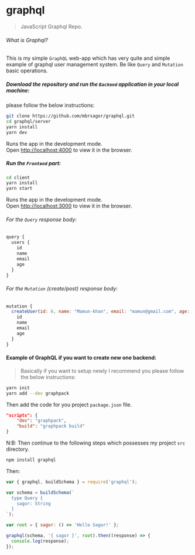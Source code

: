 # graphql
> JavaScript Graphql Repo.

###### What is Graphql?
This is my simple `GraphQL` web-app which has very quite and simple example of graphql user management system. Be like `Query` and `Mutation` basic operations.

##### Download the repository and run the `Backend` application in your local machine:
please follow the below instructions:

```bash
git clone https://github.com/mbrsagor/graphql.git
cd graphql/server
yarn install
yarn dev
```
Runs the app in the development mode.\
Open [http://localhost:4000](http://localhost:4000) to view it in the browser.

##### Run the `Frontend` part:
```bash
cd client
yarn install
yarn start
```
Runs the app in the development mode.\
Open [http://localhost:3000](http://localhost:3000) to view it in the browser.

###### For the `Query` response body:
```javascript
query {
  users {
    id
    name
    email
    age
  }
}
```
###### For the `Mutation` (create/post) response body:
```javascript
mutation {
  createUser(id: 6, name: "Mamun-khan", email: "mamun@gmail.com", age: 29) {
    id
    name
    email
    age
  }
}
```

#### Example of GraphQL if you want to create new one backend:
> Basically if you want to setup newly I recommend you please follow the below instructions:
```bash
yarn init 
yarn add --dev graphpack
```
Then add the code for you project `package.json` file.
```json
"scripts": {
    "dev": "graphpack",
    "build": "graphpack build"
}
```
N:B: Then continue to the following steps which possesses my project `src` directory.


```bash
npm install graphql
```
Then:
```javascript
var { graphql, buildSchema } = require('graphql');

var schema = buildSchema(`
  type Query {
    sagor: String
  }
`);

var root = { sagor: () => 'Hello Sagor!' };

graphql(schema, '{ sagor }', root).then((response) => {
  console.log(response);
});
```
